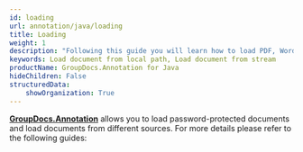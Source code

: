 ```yaml
---
id: loading
url: annotation/java/loading
title: Loading
weight: 1
description: "Following this guide you will learn how to load PDF, Word, Excel, PowerPoint documents by local file path, stream or third-party storage for further processing with GroupDocs.Annotation for Java API."
keywords: Load document from local path, Load document from stream
productName: GroupDocs.Annotation for Java
hideChildren: False
structuredData:
    showOrganization: True
---
```

**[GroupDocs.Annotation](https://products.groupdocs.com/annotation/java)** allows you to load password-protected documents and load documents from different sources. For more details please refer to the following guides: